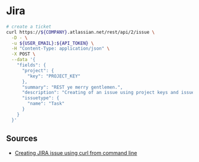 # Jira

```sh
# create a ticket
curl https://${COMPANY}.atlassian.net/rest/api/2/issue \
  -D - \
  -u ${USER_EMAIL}:${API_TOKEN} \
  -H "Content-Type: application/json" \
  -X POST \
  --data '{
    "fields": {
      "project": {
        "key": "PROJECT_KEY"
      },
      "summary": "REST ye merry gentlemen.",
      "description": "Creating of an issue using project keys and issue type names using the REST API",
      "issuetype": {
        "name": "Task"
      }
    }
  }'
```

## Sources

- [Creating JIRA issue using curl from command line]

[creating jira issue using curl from command line]: https://stackoverflow.com/questions/31052721/creating-jira-issue-using-curl-from-command-line#31052990
